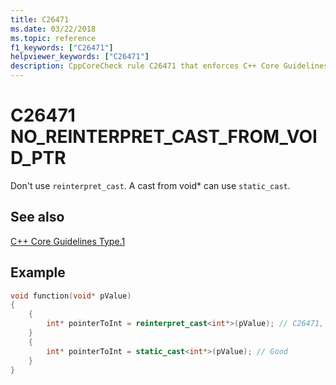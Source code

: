 ```yaml
---
title: C26471
ms.date: 03/22/2018
ms.topic: reference
f1_keywords: ["C26471"]
helpviewer_keywords: ["C26471"]
description: CppCoreCheck rule C26471 that enforces C++ Core Guidelines Type.1
---
```

# C26471 NO_REINTERPRET_CAST_FROM_VOID_PTR

Don't use `reinterpret_cast`. A cast from void* can use `static_cast`. 

## See also
[C++ Core Guidelines Type.1](https://github.com/isocpp/CppCoreGuidelines/blob/master/CppCoreGuidelines.md#Pro-type-reinterpretcast)

## Example
```cpp
void function(void* pValue) 
{
    {
        int* pointerToInt = reinterpret_cast<int*>(pValue); // C26471, use static_cast instead
    }
    {
        int* pointerToInt = static_cast<int*>(pValue); // Good
    }
}
```
